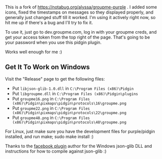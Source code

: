 This is a fork of https://notabug.org/alyssa/groupme-purple . I added some
icons, fixed the timestamps on messages so they displayed properly, and
generally just changed stuff till it worked. I'm using it actively right now,
so hit me up if there's a bug and I'll try to fix it.

To use it, just go to dev.groupme.com, log in with your groupme creds, and
get your access token from the top right of the page. That's going to be your
password when you use this pidgin plugin.

Works well enough for me :)

## Get It To Work on Windows

Visit the "Release" page to get the following files:
  - Put `libjson-glib-1.0.dll` in `C:\Program Files (x86)\Pidgin`
  - Put `libgroupme.dll` in `C:\Program Files (x86)\Pidgin\plugins`
  - Put `groupme16.png` in `C:\Program Files (x86)\Pidgin\pixmaps\pidgin\protocols\16\groupme.png`
  - Put `groupme22.png` in `C:\Program Files (x86)\Pidgin\pixmaps\pidgin\protocols\22\groupme.png`
  - Put `groupme48.png` in `C:\Program Files (x86)\Pidgin\pixmaps\pidgin\protocols\48\groupme.png`

For Linux, just make sure you have the development files for purple/pidgin installed, and run make; sudo make install :)


Thanks to the [facebook plugin][fp] author for the Windows json-glib DLL and
instructions for how to compile against json-glib :)

[fp]: https://github.com/dequis/purple-facebook/wiki/Installing-on-Windows
